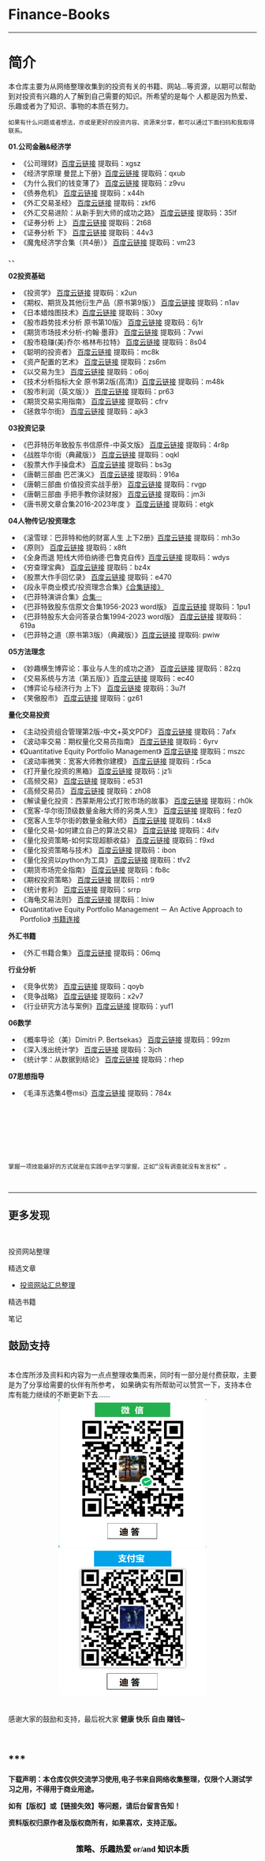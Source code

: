 # Finance-Books

--- 

# 简介
    
   本仓库主要为从网络整理收集到的投资有关的书籍、网站...等资源，以期可以帮助到对投资有兴趣的人了解到自己需要的知识。所希望的是每个
人都是因为热爱、乐趣或者为了知识、事物的本质在努力。

    如果有什么问题或者想法，亦或是更好的投资内容、资源来分享，都可以通过下面扫码和我取得联系。

**01.公司金融&经济学**
* 《公司理财》[百度云链接](https://pan.baidu.com/s/16D3uxNcKE_kBsHb4NOnFbw) 提取码：xgsz
* 《经济学原理 曼昆上下册》[百度云链接](https://pan.baidu.com/s/1HsymUR__5OGw8680p_u_4A)   提取码：qxub
* 《为什么我们的钱变薄了》  [百度云链接](https://pan.baidu.com/s/1QoH9-4QmwL3NgFKLSSqBDQ)  提取码：z9vu
* 《债券危机》   [百度云链接](https://pan.baidu.com/s/192J5lD-IR3JAL4mkRnPObQ)    提取码：x44h
* 《外汇交易圣经》   [百度云链接](https://pan.baidu.com/s/1zhmCRwrObQJ1t5J0uZ7Flg)  提取码：zkf6
* 《外汇交易进阶：从新手到大师的成功之路》 [百度云链接](https://pan.baidu.com/s/1f-4cAAOj1B9cPEc5fvw-RA)  提取码：35lf
* 《证券分析 上》  [百度云链接](https://pan.baidu.com/s/1zTjw1tJxa7zlsjo07PSQeA)  提取码：2t68
* 《证券分析 下》  [百度云链接](https://pan.baidu.com/s/1UB3ddoX24ezkvFQUj_LZdA)  提取码：44v3
* 《魔鬼经济学合集（共4册）》  [百度云链接](https://pan.baidu.com/s/1mfjdjz9KxYGyrw5UkED7Sg) 提取码：vm23


、、


**02投资基础**
* 《投资学》  [百度云链接](https://pan.baidu.com/s/18F1oUnzmA0WFOYuJR2mLEg) 提取码：x2un
* 《期权、期货及其他衍生产品（原书第9版）》  [百度云链接](https://pan.baidu.com/s/1uTUbT0Opn5__go2u71RMSg) 提取码：n1av
* 《日本蜡烛图技术》[百度云链接](https://pan.baidu.com/s/1fjZcjfzsPvOjeveO01k2AQ) 提取码：30xy
* 《股市趋势技术分析 原书第10版》 [百度云链接](https://pan.baidu.com/s/10LQGu9AdyIEqRRmIjciKxQ)  提取码：6j1r
* 《期货市场技术分析-约翰·墨菲》 [百度云链接](https://pan.baidu.com/s/1sXfO6lf_v2s_GXDwspQ15A)   提取码：7vwi
* 《股市稳赚(美)乔尔·格林布拉特》  [百度云链接](https://pan.baidu.com/s/1Hn66v9vYK4AQTARtMjhdSw)  提取码：8s04
* 《聪明的投资者》  [百度云链接](https://pan.baidu.com/s/1bUfUe-P5NNG7Ww30OaCVyA)   提取码：mc8k
* 《资产配置的艺术》    [百度云链接](https://pan.baidu.com/s/148vi6-d51Vn09cw9seYltg)    提取码：zs6m
* 《以交易为生》    [百度云链接](https://pan.baidu.com/s/12Y_i4DA90vepXFJGOcpp5g)   提取码：o6oj
* 《技术分析指标大全 原书第2版(高清)》[百度云链接](https://pan.baidu.com/s/1E9wjvdei_DlbVqS1332QnA)  提取码：m48k
* 《股市利润（英文版）》  [百度云链接](https://pan.baidu.com/s/1YQQs2kXVoadm_1mIh2oXOg)  提取码：pr63
* 《期货交易实用指南》    [百度云链接](https://pan.baidu.com/s/1TGuaO6ZwCnLYswLBgakXQA )  提取码：cfrv
* 《拯救华尔街》    [百度云链接](https://pan.baidu.com/s/1uvHoKsxsEBMqMPOePUdqUg)  提取码：ajk3



**03投资记录**
* 《巴菲特历年致股东书信原件-中英文版》 [百度云链接](https://pan.baidu.com/s/1405UootiGAMaCw7c8vcVOw) 提取码：4r8p
* 《战胜华尔街（典藏版）》      [百度云链接](https://pan.baidu.com/s/1u92AKCLbVHzCpYdgIknwJQ)  提取码：oqkl
* 《股票大作手操盘术》  [百度云链接](https://pan.baidu.com/s/14_MJ6Gp99xlqZPs-KShiFQ) 提取码：bs3g
* 《唐朝三部曲 巴芒演义》   [百度云链接](https://pan.baidu.com/s/1uFXrrGfZ0JAyPvkggWxIqA)  提取码：916a
* 《唐朝三部曲 价值投资实战手册》            [百度云链接](https://pan.baidu.com/s/1yOXbP3ZbVggpBaZ7caGr3A)   提取码：rvgp
* 《唐朝三部曲 手把手教你读财报》   [百度云链接](https://pan.baidu.com/s/1pb9hbNnXJQu1EYdbVgV15Q)   提取码：jm3i
* 《唐书房文章合集2016-2023年度 》 [百度云链接](https://pan.baidu.com/s/197HsUnmSdsfPS6AAywSb_w?pwd=etgk)   提取码：etgk



**04人物传记/投资理念**
* 《滚雪球：巴菲特和他的财富人生 上下2册》[百度云链接](https://pan.baidu.com/s/1Td2Na3zhuHOhL1Chi4A1Tg) 提取码：mh3o
* 《原则》 [百度云链接](https://pan.baidu.com/s/17s-5vHldXQTuBFtMZ2oXEA)  提取码：x8ft
* 《全身而退 短线大师伯纳德·巴鲁克自传》[百度云链接](https://pan.baidu.com/s/16bOtwAmgRDNoVJbGM8wnQQ)  提取码：wdys
* 《穷查理宝典》  [百度云链接](https://pan.baidu.com/s/1Ge7PB9z7Hbmy9ppBSbatPw)   提取码：bz4x
* 《股票大作手回忆录》  [百度云链接](https://pan.baidu.com/s/1an2_XABMToV8UToUGYGCuQ)  提取码：e470
* 《段永平商业模式/投资理念合集》[《合集链接》](https://github.com/HD0do/Finance-Books/tree/main/resource/person/%E6%AE%B5%E6%B0%B8%E5%B9%B3)
* 《巴菲特演讲合集》[合集···](https://github.com/HD0do/Finance-Books/tree/main/resource/person/%E5%B7%B4%E8%8F%B2%E7%89%B9)
* 《巴菲特致股东信原文合集1956-2023 word版》 [百度云链接](https://pan.baidu.com/s/1kK3ZDNZ0zVSDaZgADO-e4g?pwd=1pu1) 提取码：1pu1
* 《巴菲特股东大会问答录合集1994-2023 word版》 [百度云链接](https://pan.baidu.com/s/1ky6s-GDkQ2p8iZ6G2HJuXA?pwd=619a) 提取码：619a
* 《巴菲特之道（原书第3版）（典藏版）》[百度云链接](https://pan.baidu.com/s/1mSelLwH3ww3jinquGzbYeA?pwd=pwiw)  提取码: pwiw








**05方法理念**
* 《妙趣横生博弈论：事业与人生的成功之道》 [百度云链接](https://pan.baidu.com/s/1KAvKenWdupqUHLv502Ho5g) 提取码：82zq
* 《交易系统与方法（第五版）》[百度云链接](https://pan.baidu.com/s/1EJkNWUG3L8IAFBg-vGZE_A)    提取码：ec40
* 《博弈论与经济行为 上下》    [百度云链接](https://pan.baidu.com/s/1zWoCOmGE8VWG4zQ_8fqEwA)  提取码：3u7f
* 《笑傲股市》    [百度云链接](https://pan.baidu.com/s/1rF0Lrae_flHD-siAsXFPAg)  提取码：gz61

**量化交易投资**
* 《主动投资组合管理第2版-中文+英文PDF》   [百度云链接](https://pan.baidu.com/s/1wQO7z2k8yRFuiaSBk7GI_A)  提取码：7afx
* 《波动率交易：期权量化交易员指南》   [百度云链接](https://pan.baidu.com/s/1CPNZiMX7FxOyeeJUBmITbQ)  提取码：6yrv
* 《Quantitative Equity Portfolio Management》   [百度云链接](https://pan.baidu.com/s/1aStdVBSWOIDCZbqI-cnZfg)  提取码：mszc
* 《波动率微笑：宽客大师教你建模》   [百度云链接](https://pan.baidu.com/s/1oHdCpaIZ7LwI1dh1uPvMSQ)  提取码：r5ca
* 《打开量化投资的黑箱》   [百度云链接](https://pan.baidu.com/s/1lztbd67Z4VjtaYuSOFKCww) 提取码：jz1i
* 《高频交易》   [百度云链接](https://pan.baidu.com/s/1y_pa_G4_UUldgSdrCbkaNg)  提取码：e531
* 《高频交易员》   [百度云链接](https://pan.baidu.com/s/1wr3lH1yJC4APe6zSTqRusw)  提取码：zh08
* 《解读量化投资：西蒙斯用公式打败市场的故事》   [百度云链接](https://pan.baidu.com/s/11vwc3cvzIW9WrmnnabqxwQ) 提取码：rh0k
* 《宽客-华尔街顶级数量金融大师的另类人生》   [百度云链接](https://pan.baidu.com/s/1zlY_oMXSEMbs_jGuWXETeg)  提取码：fez0
* 《宽客人生华尔街的数量金融大师》   [百度云链接](https://pan.baidu.com/s/1RgV_c9yXHwHiwJct_j33sQ)  提取码：t4x8
* 《量化交易-如何建立自己的算法交易》   [百度云链接](https://pan.baidu.com/s/19irPsQFi2Ot6y6rWWRY3JQ)  提取码：4ifv
* 《量化投资策略-如何实现超额收益》   [百度云链接](https://pan.baidu.com/s/13lX70GeSFCsn3mxi9Q4p3Q)  提取码：f9xd
* 《量化投资策略与技术》   [百度云链接](https://pan.baidu.com/s/1R-5bOc1TQtxHPITYbgcsGA)  提取码：ibon
* 《量化投资以python为工具》   [百度云链接](https://pan.baidu.com/s/1NodzvdMt7GhjIDwk9Crg9w)  提取码：tfv2
* 《期货市场完全指南》   [百度云链接](https://pan.baidu.com/s/1ovv6gS6T80cQyTGgehpPsw)  提取码：fb8c
* 《期权投资策略》   [百度云链接](https://pan.baidu.com/s/1JAKsmMq2GqOBQ2zi1hZJrQ)  提取码：ntr9
* 《统计套利》   [百度云链接](https://pan.baidu.com/s/1Dv41LhbwJogguw03p8d5Bw)  提取码：srrp
* 《海龟交易法则》  [百度云链接](https://pan.baidu.com/s/16a3jd1B5laQ1Od5olY3zFw) 提取码：lniw
* 《Quantitative Equity Portfolio Management － An Active Approach to Portfolio》     [书籍连接](https://www.doc88.com/p-9428928321515.html)

**外汇书籍**
* 《外汇书籍合集》 [百度云链接](https://pan.baidu.com/s/1x6mr6XKKwEwNxlXlvFIebg) 提取码：06mq

**行业分析**
* 《竞争优势》  [百度云链接](https://pan.baidu.com/s/1sMJUsEqZc8VMMzrfMe6uAg)   提取码：qoyb
* 《竞争战略》  [百度云链接](https://pan.baidu.com/s/1QSo3Ci6zkyWBEVNLJ4KY4g)   提取码：x2v7
* 《行业研究方法与案例》[百度云链接](https://pan.baidu.com/s/1IQUwQRVOrOY0Gp9UrIqlfw) 提取码：yuf1

**06数学**
* 《概率导论（美）Dimitri P. Bertsekas》 [百度云链接](https://pan.baidu.com/s/1HnE2S6jbDrX4Iqq5mnUfxg) 提取码：99zm
* 《深入浅出统计学》  [百度云链接](https://pan.baidu.com/s/1WUvaS6tam61IR1NvgDdgOQ)  提取码：3jch
* 《统计学：从数据到结论》  [百度云链接](https://pan.baidu.com/s/1e1S7j3rOtsw5DP7M2Biemw)  提取码：rhep


**07思想指导**
* 《毛泽东选集4卷msi》[百度云链接](https://pan.baidu.com/s/1V4x1sWrk1-doBAcH6fFduA) 提取码：784x





<br/>
<br/>
<br/>
<br/>
<br/>
<br/>

    掌握一项技能最好的方式就是在实践中去学习掌握，正如“没有调查就没有发言权” 。

<br/>

--- 
## 更多发现
<br/>

投资网站整理

精选文章
* [投资网站汇总整理 ](https://mp.weixin.qq.com/s?__biz=MzkxOTQxNDc1OQ==&mid=2247483867&idx=1&sn=4c5281d616d6e3c1149f322a0ad16045&chksm=c1a33353f6d4ba45b096ad6757c8205fddce45f4657c3151407543cd0a04513bc1f628497943&token=1247706607&lang=zh_CN#rd)

精选书籍

笔记
<br/>



## 鼓励支持
<br/>
  本仓库所涉及资料和内容为一点点整理收集而来，同时有一部分是付费获取，主要是为了分享给需要的伙伴有所参考，
如果确实有所帮助可以赞赏一下，支持本仓库有能力继续的不断更新下去......

<br/>

<div align=center>
<img src="https://github.com/HD0do/Finance-Books/blob/main/resource/image/snipaste_20230215_211726.jpg" width = "300" height = "300"  />
<img src="https://github.com/HD0do/Finance-Books/blob/main/resource/image/snipaste_20230215_214153.png"  width = "300" height = "300"/>
</div>

<br/>

<p align="left">感谢大家的鼓励和支持，最后祝大家<b> 健康 快乐 自由 赚钱~<b></p>


<br/>

## ***
下载声明：本仓库仅供交流学习使用,电子书来自网络收集整理，仅限个人测试学习之用，不得用于商业用途。

如有【版权】或【链接失效】等问题，请后台留言告知！

资料版权归原作者及版权商所有，如果喜欢，支持正版。

<br/>

<center><b><font size=3 color=绿色 face="黑体">策略、乐趣热爱 or/and 知识本质</font></b></center>

    

